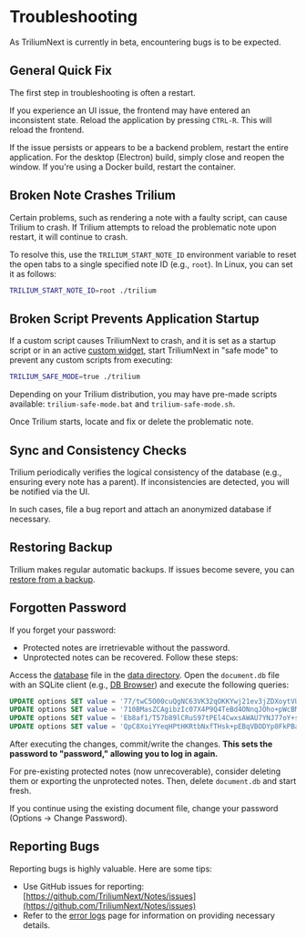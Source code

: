 # Troubleshooting

As TriliumNext is currently in beta, encountering bugs is to be expected.

## General Quick Fix

The first step in troubleshooting is often a restart.

If you experience an UI issue, the frontend may have entered an inconsistent state. Reload the application by pressing `CTRL-R`. This will reload the frontend.

If the issue persists or appears to be a backend problem, restart the entire application. For the desktop (Electron) build, simply close and reopen the window. If you're using a Docker build, restart the container.

## Broken Note Crashes Trilium

Certain problems, such as rendering a note with a faulty script, can cause Trilium to crash. If Trilium attempts to reload the problematic note upon restart, it will continue to crash.

To resolve this, use the `TRILIUM_START_NOTE_ID` environment variable to reset the open tabs to a single specified note ID (e.g., `root`). In Linux, you can set it as follows:

```sh
TRILIUM_START_NOTE_ID=root ./trilium
```

## Broken Script Prevents Application Startup

If a custom script causes TriliumNext to crash, and it is set as a startup script or in an active [custom widget](custom-widget.md), start TriliumNext in "safe mode" to prevent any custom scripts from executing:

```sh
TRILIUM_SAFE_MODE=true ./trilium
```

Depending on your Trilium distribution, you may have pre-made scripts available: `trilium-safe-mode.bat` and `trilium-safe-mode.sh`.

Once Trilium starts, locate and fix or delete the problematic note.

## Sync and Consistency Checks

Trilium periodically verifies the logical consistency of the database (e.g., ensuring every note has a parent). If inconsistencies are detected, you will be notified via the UI.

In such cases, file a bug report and attach an anonymized database if necessary.

## Restoring Backup

Trilium makes regular automatic backups. If issues become severe, you can [restore from a backup](backup.md).

## Forgotten Password

If you forget your password:

- Protected notes are irretrievable without the password.
- Unprotected notes can be recovered. Follow these steps:

Access the [database](database.md) file in the [data directory](data-directory.md). Open the `document.db` file with an SQLite client (e.g., [DB Browser](https://sqlitebrowser.org/)) and execute the following queries:

```sql
UPDATE options SET value = '77/twC5O00cuQgNC63VK32qOKKYwj21ev3jZDXoytVU=' WHERE name = 'passwordVerificationSalt';
UPDATE options SET value = '710BMasZCAgibzIc07X4P9Q4TeBd4ONnqJOho+pWcBM=' WHERE name = 'passwordDerivedKeySalt';
UPDATE options SET value = 'Eb8af1/T57b89lCRuS97tPEl4CwxsAWAU7YNJ77oY+s=' WHERE name = 'passwordVerificationHash';
UPDATE options SET value = 'QpC8XoiYYeqHPtHKRtbNxfTHsk+pEBqVBODYp0FkPBa22tlBBKBMigdLu5GNX8Uu' WHERE name = 'encryptedDataKey';
```

After executing the changes, commit/write the changes. **This sets the password to "password," allowing you to log in again.**

For pre-existing protected notes (now unrecoverable), consider deleting them or exporting the unprotected notes. Then, delete `document.db` and start fresh.

If you continue using the existing document file, change your password (Options -> Change Password).

## Reporting Bugs

Reporting bugs is highly valuable. Here are some tips:

- Use GitHub issues for reporting: [https://github.com/TriliumNext/Notes/issues](https://github.com/TriliumNext/Notes/issues)
- Refer to the [error logs](error-logs.md) page for information on providing necessary details.
